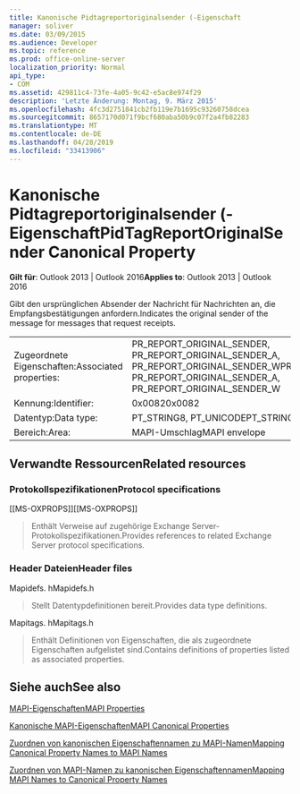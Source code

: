 ```yaml
---
title: Kanonische Pidtagreportoriginalsender (-Eigenschaft
manager: soliver
ms.date: 03/09/2015
ms.audience: Developer
ms.topic: reference
ms.prod: office-online-server
localization_priority: Normal
api_type:
- COM
ms.assetid: 429811c4-73fe-4a05-9c42-e5ac8e974f29
description: 'Letzte Änderung: Montag, 9. März 2015'
ms.openlocfilehash: 4fc3d2751841cb2fb119e7b1695c93260758dcea
ms.sourcegitcommit: 8657170d071f9bcf680aba50b9c07f2a4fb82283
ms.translationtype: MT
ms.contentlocale: de-DE
ms.lasthandoff: 04/28/2019
ms.locfileid: "33413906"
---
```

# <a name="pidtagreportoriginalsender-canonical-property"></a><span data-ttu-id="e05ea-103">Kanonische Pidtagreportoriginalsender (-Eigenschaft</span><span class="sxs-lookup"><span data-stu-id="e05ea-103">PidTagReportOriginalSender Canonical Property</span></span>

  
  
<span data-ttu-id="e05ea-104">**Gilt für**: Outlook 2013 | Outlook 2016</span><span class="sxs-lookup"><span data-stu-id="e05ea-104">**Applies to**: Outlook 2013 | Outlook 2016</span></span> 
  
<span data-ttu-id="e05ea-105">Gibt den ursprünglichen Absender der Nachricht für Nachrichten an, die Empfangsbestätigungen anfordern.</span><span class="sxs-lookup"><span data-stu-id="e05ea-105">Indicates the original sender of the message for messages that request receipts.</span></span>
  
|||
|:-----|:-----|
|<span data-ttu-id="e05ea-106">Zugeordnete Eigenschaften:</span><span class="sxs-lookup"><span data-stu-id="e05ea-106">Associated properties:</span></span>  <br/> |<span data-ttu-id="e05ea-107">PR_REPORT_ORIGINAL_SENDER, PR_REPORT_ORIGINAL_SENDER_A, PR_REPORT_ORIGINAL_SENDER_W</span><span class="sxs-lookup"><span data-stu-id="e05ea-107">PR_REPORT_ORIGINAL_SENDER, PR_REPORT_ORIGINAL_SENDER_A, PR_REPORT_ORIGINAL_SENDER_W</span></span>  <br/> |
|<span data-ttu-id="e05ea-108">Kennung:</span><span class="sxs-lookup"><span data-stu-id="e05ea-108">Identifier:</span></span>  <br/> |<span data-ttu-id="e05ea-109">0x0082</span><span class="sxs-lookup"><span data-stu-id="e05ea-109">0x0082</span></span>  <br/> |
|<span data-ttu-id="e05ea-110">Datentyp:</span><span class="sxs-lookup"><span data-stu-id="e05ea-110">Data type:</span></span>  <br/> |<span data-ttu-id="e05ea-111">PT_STRING8, PT_UNICODE</span><span class="sxs-lookup"><span data-stu-id="e05ea-111">PT_STRING8, PT_UNICODE</span></span>  <br/> |
|<span data-ttu-id="e05ea-112">Bereich:</span><span class="sxs-lookup"><span data-stu-id="e05ea-112">Area:</span></span>  <br/> |<span data-ttu-id="e05ea-113">MAPI-Umschlag</span><span class="sxs-lookup"><span data-stu-id="e05ea-113">MAPI envelope</span></span>  <br/> |
   
## <a name="related-resources"></a><span data-ttu-id="e05ea-114">Verwandte Ressourcen</span><span class="sxs-lookup"><span data-stu-id="e05ea-114">Related resources</span></span>

### <a name="protocol-specifications"></a><span data-ttu-id="e05ea-115">Protokollspezifikationen</span><span class="sxs-lookup"><span data-stu-id="e05ea-115">Protocol specifications</span></span>

<span data-ttu-id="e05ea-116">[[MS-OXPROPS]]</span><span class="sxs-lookup"><span data-stu-id="e05ea-116">[[MS-OXPROPS]]</span></span> 
  
> <span data-ttu-id="e05ea-117">Enthält Verweise auf zugehörige Exchange Server-Protokollspezifikationen.</span><span class="sxs-lookup"><span data-stu-id="e05ea-117">Provides references to related Exchange Server protocol specifications.</span></span>
    
### <a name="header-files"></a><span data-ttu-id="e05ea-118">Header Dateien</span><span class="sxs-lookup"><span data-stu-id="e05ea-118">Header files</span></span>

<span data-ttu-id="e05ea-119">Mapidefs. h</span><span class="sxs-lookup"><span data-stu-id="e05ea-119">Mapidefs.h</span></span>
  
> <span data-ttu-id="e05ea-120">Stellt Datentypdefinitionen bereit.</span><span class="sxs-lookup"><span data-stu-id="e05ea-120">Provides data type definitions.</span></span>
    
<span data-ttu-id="e05ea-121">Mapitags. h</span><span class="sxs-lookup"><span data-stu-id="e05ea-121">Mapitags.h</span></span>
  
> <span data-ttu-id="e05ea-122">Enthält Definitionen von Eigenschaften, die als zugeordnete Eigenschaften aufgelistet sind.</span><span class="sxs-lookup"><span data-stu-id="e05ea-122">Contains definitions of properties listed as associated properties.</span></span>
    
## <a name="see-also"></a><span data-ttu-id="e05ea-123">Siehe auch</span><span class="sxs-lookup"><span data-stu-id="e05ea-123">See also</span></span>



[<span data-ttu-id="e05ea-124">MAPI-Eigenschaften</span><span class="sxs-lookup"><span data-stu-id="e05ea-124">MAPI Properties</span></span>](mapi-properties.md)
  
[<span data-ttu-id="e05ea-125">Kanonische MAPI-Eigenschaften</span><span class="sxs-lookup"><span data-stu-id="e05ea-125">MAPI Canonical Properties</span></span>](mapi-canonical-properties.md)
  
[<span data-ttu-id="e05ea-126">Zuordnen von kanonischen Eigenschaftennamen zu MAPI-Namen</span><span class="sxs-lookup"><span data-stu-id="e05ea-126">Mapping Canonical Property Names to MAPI Names</span></span>](mapping-canonical-property-names-to-mapi-names.md)
  
[<span data-ttu-id="e05ea-127">Zuordnen von MAPI-Namen zu kanonischen Eigenschaftennamen</span><span class="sxs-lookup"><span data-stu-id="e05ea-127">Mapping MAPI Names to Canonical Property Names</span></span>](mapping-mapi-names-to-canonical-property-names.md)

